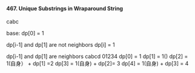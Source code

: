 #### 467. Unique Substrings in Wraparound String

cabc

base: dp[0] = 1

dp[i-1] and dp[1] are not neighbors
dp[i] = 1

dp[i-1] and dp[1] are neighbors
cabcd
01234
dp[0] = 1
dp[1] = 1()
dp[2] = 1(自身） + dp[1] =2
dp[3] = 1(自身) + dp[2]= 3
dp[4] = 1(自身) + dp[3] = 4

